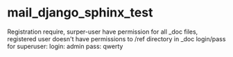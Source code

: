 # mail_django_sphinx_test
Registration require, surper-user have permission for all _doc files, registered user doesn't have permissions to /ref directory in _doc login/pass for superuser: login: admin pass: qwerty
